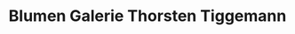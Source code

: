 ---
title: "Blumen Galerie Thorsten Tiggemann"
url: /hattingen/blumen-galerie-thorsten-tiggemann/
shop: Blumen
---